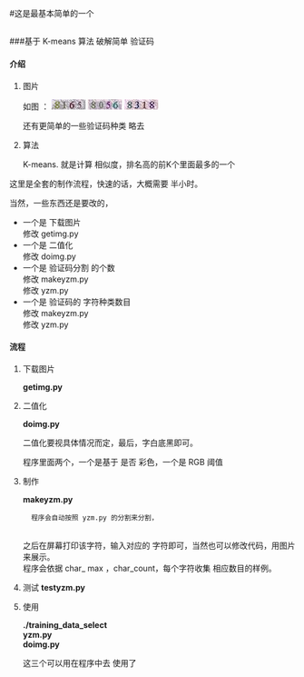#这是最基本简单的一个
##
###基于 K-means 算法 破解简单 验证码
#### 介绍
1. 图片
	 
	如图 ：    ![](./test_data/400.jpg) ![](./test_data/401.jpg) ![](./test_data/402.jpg)

     还有更简单的一些验证码种类 略去

2. 算法
	
    K-means. 就是计算 相似度，排名高的前K个里面最多的一个


这里是全套的制作流程，快速的话，大概需要 半小时。

当然，一些东西还是要改的，

 + 一个是 下载图片 <br> 修改 getimg.py
 + 一个是 二值化 <br> 修改 doimg.py
 + 一个是 验证码分割 的个数 <br> 修改 makeyzm.py <br> 修改 yzm.py
 + 一个是 验证码的 字符种类数目 <br> 修改 makeyzm.py <br> 修改 yzm.py

#### 流程

1. 下载图片

	**getimg.py**
	 
2. 二值化

	**doimg.py**
	
	二值化要视具体情况而定，最后，字白底黑即可。
	
	程序里面两个，一个是基于 是否 彩色，一个是 RGB 阈值
 
3. 制作

	**makeyzm.py**
	  
         程序会自动按照 yzm.py 的分割来分割，
	<br> 之后在屏幕打印该字符，输入对应的 字符即可，当然也可以修改代码，用图片来展示。
	<br> 程序会依据 char_ max ，char_count，每个字符收集 相应数目的样例。
4. 测试
	**testyzm.py**  

5. 使用

	 **./training_data_select** <br>
		**yzm.py**	<br>
		**doimg.py** <br>

	这三个可以用在程序中去 使用了
